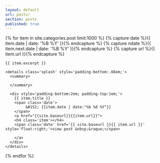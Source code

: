 ```yaml
---
layout: default
url: posts/
section: posts
published: true
---
```


<div class='listing col6 pad4h margin3' style='padding-bottom:6em;'>
  {% for item in site.categories.post limit:1000 %}
    {% capture date %}{{ item.date | date: '%B %Y' }}{% endcapture %}
    {% capture ndate %}{{ item.next.date | date: '%B %Y' }}{% endcapture %}
  	{% capture url %}{{ item.url }}{% endcapture %}

    {{ item.excerpt }}
  
    <details class='splash' style='padding-bottom:.66em;'>
      <summary>
  
      </summary>
      
      <div style='padding-bottom:2em; padding-top:1em;'>
        {{ item.title }}
        <span class='date'>
             &#152; {{item.date | date:"%b %d %Y"}}
        </span>
        <a href="{{site.baseurl}}{{item.url}}">
        <h4 class='item'></h4>
        <span class='date' href='{{ site.baseurl }}{{ item.url }}' style='float:right;'>view post &nbsp;&raquo;</span>

        </a>
      </div>
    </details>
  {% endfor %}
</div>
